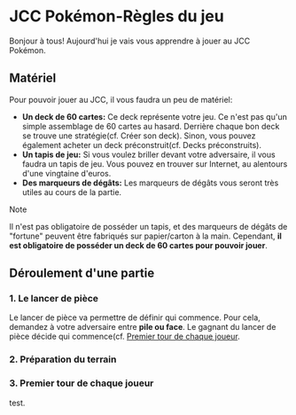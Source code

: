 # JCC Pokémon-Règles du jeu

Bonjour à tous! Aujourd'hui je vais vous apprendre à jouer au JCC Pokémon.

## Matériel

Pour pouvoir jouer au JCC, il vous faudra un peu de matériel:
- **Un deck de 60 cartes:** Ce deck représente votre jeu. Ce n'est pas qu'un simple assemblage de 60 cartes au hasard. Derrière chaque bon deck se trouve une stratégie(cf. Créer son deck). Sinon, vous pouvez également acheter un deck préconstruit(cf. Decks préconstruits).
- **Un tapis de jeu:** Si vous voulez briller devant votre adversaire, il vous faudra un tapis de jeu. Vous pouvez en trouver sur Internet, au alentours d'une vingtaine d'euros.
- **Des marqueurs de dégâts:** Les marqueurs de dégâts vous seront très utiles au cours de la partie.

> [!NOTE]
>
> Il n'est pas obligatoire de posséder un tapis, et des marqueurs de dégâts de "fortune" peuvent être fabriqués sur papier/carton à la main. Cependant, **il est obligatoire de posséder un deck de 60 cartes pour pouvoir jouer**.

## Déroulement d'une partie

### 1. Le lancer de pièce

Le lancer de pièce va permettre de définir qui commence. Pour cela, demandez à votre adversaire entre **pile ou face**. Le gagnant du lancer de pièce décide qui commence(cf. [Premier tour de chaque joueur](#3-premier-tour-de-chaque-joueur).

### 2. Préparation du terrain

### 3. Premier tour de chaque joueur





























test.
